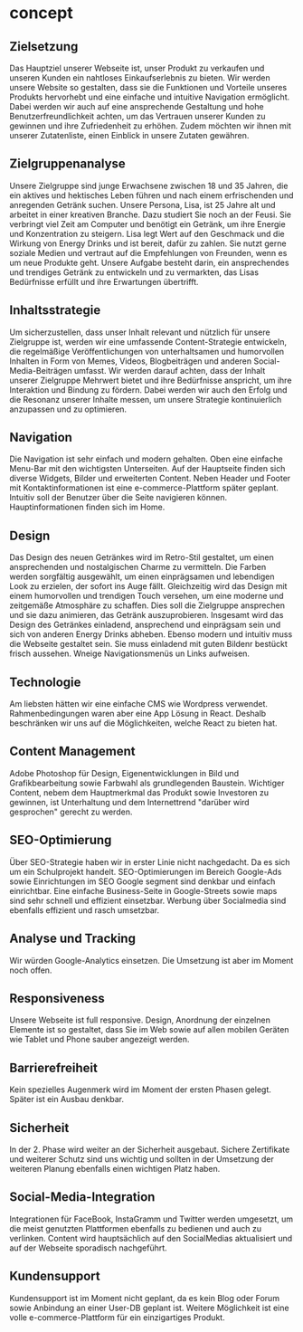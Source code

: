 # concept
## Zielsetzung
Das Hauptziel unserer Webseite ist, unser Produkt zu verkaufen und unseren Kunden ein nahtloses Einkaufserlebnis zu bieten. Wir werden unsere Website so gestalten, dass sie die Funktionen und Vorteile unseres Produkts hervorhebt und eine einfache und intuitive Navigation ermöglicht. Dabei werden wir auch auf eine ansprechende Gestaltung und hohe Benutzerfreundlichkeit achten, um das Vertrauen unserer Kunden zu gewinnen und ihre Zufriedenheit zu erhöhen. Zudem möchten wir ihnen mit unserer Zutatenliste, einen Einblick in unsere Zutaten gewähren.
## Zielgruppenanalyse
Unsere Zielgruppe sind junge Erwachsene zwischen 18 und 35 Jahren, die ein aktives und hektisches Leben führen und nach einem erfrischenden und anregenden Getränk suchen. Unsere Persona, Lisa, ist 25 Jahre alt und arbeitet in einer kreativen Branche. Dazu studiert Sie noch an der Feusi. Sie verbringt viel Zeit am Computer und benötigt ein Getränk, um ihre Energie und Konzentration zu steigern. Lisa legt Wert auf den Geschmack und die Wirkung von Energy Drinks und ist bereit, dafür zu zahlen. Sie nutzt gerne soziale Medien und vertraut auf die Empfehlungen von Freunden, wenn es um neue Produkte geht. Unsere Aufgabe besteht darin, ein ansprechendes und trendiges Getränk zu entwickeln und zu vermarkten, das Lisas Bedürfnisse erfüllt und ihre Erwartungen übertrifft.
## Inhaltsstrategie
Um sicherzustellen, dass unser Inhalt relevant und nützlich für unsere Zielgruppe ist, werden wir eine umfassende Content-Strategie entwickeln, die regelmäßige Veröffentlichungen von unterhaltsamen und humorvollen Inhalten in Form von Memes, Videos, Blogbeiträgen und anderen Social-Media-Beiträgen umfasst. Wir werden darauf achten, dass der Inhalt unserer Zielgruppe Mehrwert bietet und ihre Bedürfnisse anspricht, um ihre Interaktion und Bindung zu fördern. Dabei werden wir auch den Erfolg und die Resonanz unserer Inhalte messen, um unsere Strategie kontinuierlich anzupassen und zu optimieren.
## Navigation
Die Navigation ist sehr einfach und modern gehalten. Oben eine einfache Menu-Bar mit den wichtigsten Unterseiten.
Auf der Hauptseite finden sich diverse Widgets, Bilder und erweiterten Content. Neben Header und Footer mit Kontaktinformationen ist eine e-commerce-Plattform später geplant. Intuitiv  soll der Benutzer über die Seite navigieren können. Hauptinformationen finden sich im Home.
## Design
Das Design des neuen Getränkes wird im Retro-Stil gestaltet, um einen ansprechenden und nostalgischen Charme zu vermitteln. Die Farben werden sorgfältig ausgewählt, um einen einprägsamen und lebendigen Look zu erzielen, der sofort ins Auge fällt. Gleichzeitig wird das Design mit einem humorvollen und trendigen Touch versehen, um eine moderne und zeitgemäße Atmosphäre zu schaffen. Dies soll die Zielgruppe ansprechen und sie dazu animieren, das Getränk auszuprobieren. Insgesamt wird das Design des Getränkes einladend, ansprechend und einprägsam sein und sich von anderen Energy Drinks abheben.
Ebenso modern und intuitiv muss die Webseite gestaltet sein. Sie muss einladend mit guten Bildenr bestückt frisch aussehen. Wneige Navigationsmenüs un Links aufweisen.
## Technologie
Am liebsten hätten wir eine einfache CMS wie Wordpress verwendet. Rahmenbedingungen waren aber eine App Lösung in React. Deshalb beschränken wir uns auf die Möglichkeiten, welche React zu bieten hat.
## Content Management
Adobe Photoshop für Design, Eigenentwicklungen in Bild und Grafikbearbeitung sowie Farbwahl als grundlegenden Baustein. Wichtiger Content, nebem dem Hauptmerkmal das Produkt sowie Investoren zu gewinnen, ist Unterhaltung und dem Internettrend "darüber wird gesprochen" gerecht zu werden.
## SEO-Optimierung
Über SEO-Strategie haben wir in erster Linie nicht nachgedacht. Da es sich um ein Schulprojekt handelt. SEO-Optimierungen im Bereich Google-Ads sowie Einrichtungen im SEO Google segment sind denkbar und einfach einrichtbar. Eine einfache Business-Seite in Google-Streets sowie maps sind sehr schnell und effizient einsetzbar.
Werbung über Socialmedia sind ebenfalls effizient und rasch umsetzbar.
## Analyse und Tracking
Wir würden Google-Analytics einsetzen. Die Umsetzung ist aber im Moment noch offen.
## Responsiveness
Unsere Webseite ist full responsive. Design, Anordnung der einzelnen Elemente ist so gestaltet, dass Sie im Web sowie auf allen mobilen Geräten wie Tablet und Phone sauber angezeigt werden.
## Barrierefreiheit
Kein spezielles Augenmerk wird im Moment der ersten Phasen gelegt. Später ist ein Ausbau denkbar.
## Sicherheit
In der 2. Phase wird weiter an der Sicherheit ausgebaut. Sichere Zertifikate und weiterer Schutz sind uns wichtig und sollten in der Umsetzung der weiteren Planung ebenfalls einen wichtigen Platz haben.
## Social-Media-Integration
Integrationen für FaceBook, InstaGramm und Twitter werden umgesetzt, um die meist genutzten Plattformen ebenfalls zu bedienen und auch zu verlinken. Content wird hauptsächlich auf den SocialMedias aktualisiert und auf der Webseite sporadisch nachgeführt.
## Kundensupport
Kundensupport ist im Moment nicht geplant, da es kein Blog oder Forum sowie Anbindung an einer User-DB geplant ist. Weitere Möglichkeit ist eine volle e-commerce-Plattform für ein einzigartiges Produkt.
